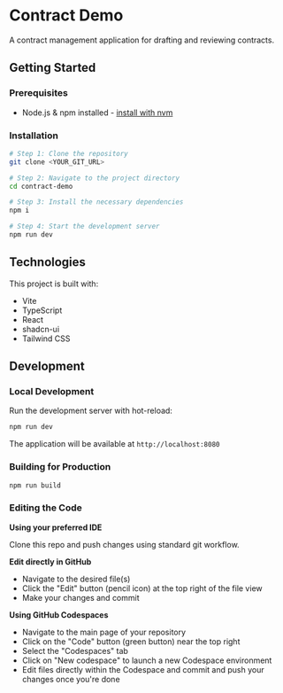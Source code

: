 # Contract Demo

A contract management application for drafting and reviewing contracts.

## Getting Started

### Prerequisites

- Node.js & npm installed - [install with nvm](https://github.com/nvm-sh/nvm#installing-and-updating)

### Installation

```sh
# Step 1: Clone the repository
git clone <YOUR_GIT_URL>

# Step 2: Navigate to the project directory
cd contract-demo

# Step 3: Install the necessary dependencies
npm i

# Step 4: Start the development server
npm run dev
```

## Technologies

This project is built with:

- Vite
- TypeScript
- React
- shadcn-ui
- Tailwind CSS

## Development

### Local Development

Run the development server with hot-reload:

```sh
npm run dev
```

The application will be available at `http://localhost:8080`

### Building for Production

```sh
npm run build
```

### Editing the Code

**Using your preferred IDE**

Clone this repo and push changes using standard git workflow.

**Edit directly in GitHub**

- Navigate to the desired file(s)
- Click the "Edit" button (pencil icon) at the top right of the file view
- Make your changes and commit

**Using GitHub Codespaces**

- Navigate to the main page of your repository
- Click on the "Code" button (green button) near the top right
- Select the "Codespaces" tab
- Click on "New codespace" to launch a new Codespace environment
- Edit files directly within the Codespace and commit and push your changes once you're done
